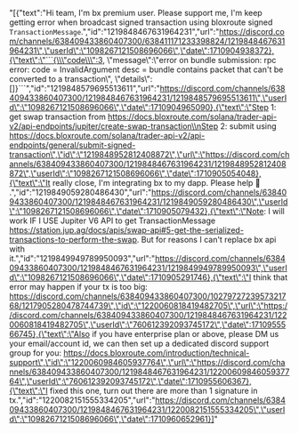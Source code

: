 "[{\"text\":\"Hi team, I'm bx premium user. Please support me, I'm keep getting error when broadcast signed transaction using bloxroute signed `TransactionMessage`.\",\"id\":\"1219848467631964231\",\"url\":\"https://discord.com/channels/638409433860407300/638411171233398824/1219848467631964231\",\"userId\":\"1098267121508696066\",\"date\":1710904938372},{\"text\":\"```{\\\"code\\\":3, \\\"message\\\":\\\"error on bundle submission: rpc error: code = InvalidArgument desc = bundle contains packet that can't be converted to a transaction\\\", \\\"details\\\":[]}```\",\"id\":\"1219848579695513611\",\"url\":\"https://discord.com/channels/638409433860407300/1219848467631964231/1219848579695513611\",\"userId\":\"1098267121508696066\",\"date\":1710904965090},{\"text\":\"Step 1: get swap transaction from https://docs.bloxroute.com/solana/trader-api-v2/api-endpoints/jupiter/create-swap-transaction\\nStep 2: submit using https://docs.bloxroute.com/solana/trader-api-v2/api-endpoints/general/submit-signed-transaction\",\"id\":\"1219848952812408872\",\"url\":\"https://discord.com/channels/638409433860407300/1219848467631964231/1219848952812408872\",\"userId\":\"1098267121508696066\",\"date\":1710905054048},{\"text\":\"It really close, I'm integrating bx to my dapp. Please help 🥲 .\",\"id\":\"1219849059280486430\",\"url\":\"https://discord.com/channels/638409433860407300/1219848467631964231/1219849059280486430\",\"userId\":\"1098267121508696066\",\"date\":1710905079432},{\"text\":\"Note: I will work IF I USE Jupiter V6 API to get TransactionMessage https://station.jup.ag/docs/apis/swap-api#5-get-the-serialized-transactions-to-perform-the-swap. But for reasons I can't replace bx api with it.\",\"id\":\"1219849949789950093\",\"url\":\"https://discord.com/channels/638409433860407300/1219848467631964231/1219849949789950093\",\"userId\":\"1098267121508696066\",\"date\":1710905291746},{\"text\":\"I think that error may happen if your tx is too big: https://discord.com/channels/638409433860407300/1027972723957321768/1217905280478744739\",\"id\":\"1220060818419482705\",\"url\":\"https://discord.com/channels/638409433860407300/1219848467631964231/1220060818419482705\",\"userId\":\"760612392093745172\",\"date\":1710955566745},{\"text\":\"Also if you have enterprise plan or above, please DM us your email/account id, we can then set up a dedicated discord support group for you: https://docs.bloxroute.com/introduction/technical-support\",\"id\":\"1220060984605937764\",\"url\":\"https://discord.com/channels/638409433860407300/1219848467631964231/1220060984605937764\",\"userId\":\"760612392093745172\",\"date\":1710955606367},{\"text\":\"I fixed this one, turn out there are more than 1 signature in tx.\",\"id\":\"1220082151555334205\",\"url\":\"https://discord.com/channels/638409433860407300/1219848467631964231/1220082151555334205\",\"userId\":\"1098267121508696066\",\"date\":1710960652961}]"